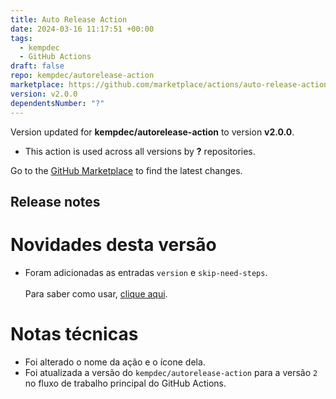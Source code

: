 ```yaml
---
title: Auto Release Action
date: 2024-03-16 11:17:51 +00:00
tags:
  - kempdec
  - GitHub Actions
draft: false
repo: kempdec/autorelease-action
marketplace: https://github.com/marketplace/actions/auto-release-action
version: v2.0.0
dependentsNumber: "?"
---
```



Version updated for **kempdec/autorelease-action** to version **v2.0.0**.
- This action is used across all versions by **?** repositories.

Go to the [GitHub Marketplace](https://github.com/marketplace/actions/auto-release-action) to find the latest changes.

## Release notes

# Novidades desta versão

- Foram adicionadas as entradas `version` e `skip-need-steps`.<br><br>Para saber como usar, [clique aqui](https://github.com/kempdec/autorelease-action#entradas).

# Notas técnicas

- Foi alterado o nome da ação e o ícone dela.
- Foi atualizada a versão do `kempdec/autorelease-action` para a versão `2` no fluxo de trabalho principal do GitHub Actions.

